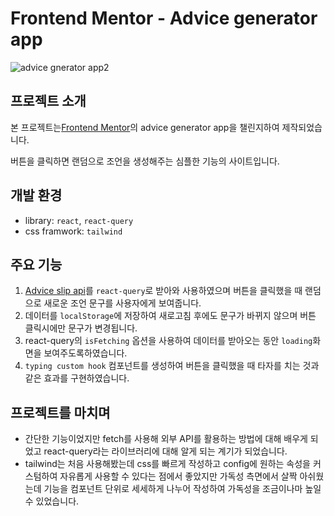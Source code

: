 # Frontend Mentor - Advice generator app
![advice gnerator app2](https://github.com/elice-study-3rd/country-search-app/assets/108172664/cf086fdc-a65d-4d0c-ad4c-32ef6fa8216a)


## 프로젝트 소개
본 프로젝트는[Frontend Mentor](https://www.frontendmentor.io)의 advice generator app을 챌린지하여 제작되었습니다.

버튼을 클릭하면 랜덤으로 조언을 생성해주는 심플한 기능의 사이트입니다.

## 개발 환경

- library: `react`, `react-query`
- css framwork: `tailwind`

## 주요 기능

1. [Advice slip api](https://api.adviceslip.com/)를 `react-query`로 받아와 사용하였으며 버튼을 클릭했을 때 랜덤으로 새로운 조언 문구를 사용자에게 보여줍니다.
2. 데이터를 `localStorage`에 저장하여 새로고침 후에도 문구가 바뀌지 않으며 버튼 클릭시에만 문구가 변경됩니다.
3. react-query의 `isFetching` 옵션을 사용하여 데이터를 받아오는 동안 `loading`화면을 보여주도록하였습니다.
4. `typing custom hook` 컴포넌트를 생성하여 버튼을 클릭했을 때 타자를 치는 것과 같은 효과를 구현하였습니다.

## 프로젝트를 마치며
- 간단한 기능이었지만 fetch를 사용해 외부 API를 활용하는 방법에 대해 배우게 되었고 react-query라는 라이브러리에 대해 알게 되는 계기가 되었습니다. 
- tailwind는 처음 사용해봤는데 css를 빠르게 작성하고 config에 원하는 속성을 커스텀하여 자유롭게 사용할 수 있다는 점에서 좋았지만 가독성 측면에서 살짝 아쉬웠는데 기능을 컴포넌트 단위로 세세하게 나누어 작성하여 가독성을 조금이나마 높일 수 있었습니다.